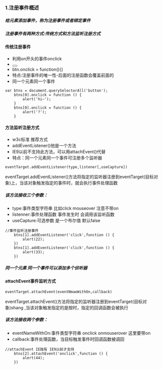 ### 1.注册事件概述

##### 给元素添加事件，称为注册事件或者绑定事件

##### 注册事件有两种方式:传统方式和方法监听注册方式

#### 传统注册事件

-   利用on开头的事件onclick
-   <button onclick="alert(hi~)"></button>
-   btn.onclick = function(){}
-   特点:注册事件的唯一性-后面的注册函数会覆盖前面的
-   同一个元素同一个事件

```
var btns = document.querySelectorAll('button');
	btns[0].onclick = function () {
		alert('hi~');
    }
    btns[0].onclick = function () {
        alert('?');
    }
```

#### 方法监听注册方式

-   w3c标准 推荐方式
-   addEventListener()他是一个方法
-   IE9以前不支持此方法，可以用attachEvent()代替
-   特点：同一个元素同一个事件可注册多个监听器

```
eventTarget.addEventListener(type,listener[,useCapture])
```

eventTarget.addEventListener()方法将指定的监听器注册到eventTarget(目标对象)上，当该对象触发指定的事件时，就会执行事件处理函数

##### 该方法接收三个参数：

-   type:事件类型字符串 比如click mouseover 注意不带on
-   listenner:事件处理函数 事件发生时 会调用该监听函数
-   useCapture:可选参数 是一个布尔值 默认false 

```
//事件监听注册事件
	btns[1].addEventListener('click',function () {
        alert(22);
    })
    btns[1].addEventListener('click',function () {
        alert(33);
    })
```

##### 同一个元素 同一个事件可以添加多个侦听器

#### attachEvent事件监听方式

```
eventTarget.attachEvent(eventNmaeWithOn,callback)
```

eventTarget.attachEvent()方法将指定的监听器注册到eventTarget(目标对象)shang ,当该对象触发指定的是按时，指定的回调函数会被执行

##### 该方法接收两个参数：

-   eventNameWithOn:事件类型字符串 onclick onmouserover 这里要带on
-   callback:事件处理函数，当目标触发事件时回调函数被调回

```
//attachEvent IE独有 IE9以前才支持
	btns[2].attachEvent('onclick',function () {
		alert(44);
    })
```


